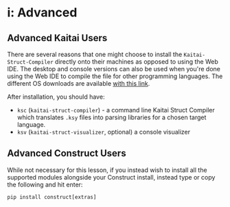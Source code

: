 # i: Advanced

## Advanced Kaitai Users

There are several reasons that one might choose to install the `Kaitai-Struct-Compiler` directly onto their machines as opposed to using the Web IDE. The desktop and console versions can also be used when you're done using the Web IDE to compile the file for other programming languages. The different OS downloads are available [with this link](https://kaitai.io/#download).

After installation, you should have:
* `ksc` (`kaitai-struct-compiler`) - a command line Kaitai Struct Compiler which translates `.ksy` files into parsing libraries for a chosen target language.
* `ksv` (`kaitai-struct-visualizer`, optional) a console visualizer

## Advanced Construct Users

While not necessary for this lesson, if you instead wish to install all the supported modules alongside your Construct install, instead type or copy the following and hit enter:

```
pip install construct[extras]
``` 